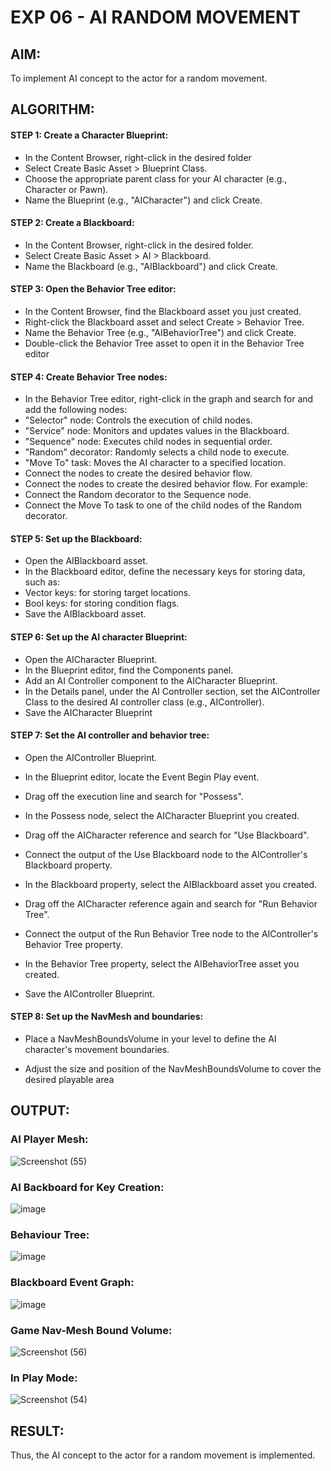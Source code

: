 # EXP 06 - AI RANDOM MOVEMENT

## AIM:

To implement AI concept to the actor for a random movement.

## ALGORITHM:

#### STEP 1: Create a Character Blueprint:

* In the Content Browser, right-click in the desired folder
* Select Create Basic Asset > Blueprint Class.
* Choose the appropriate parent class for your AI character (e.g., Character or
Pawn).
* Name the Blueprint (e.g., "AICharacter") and click Create.

#### STEP 2: Create a Blackboard:

* In the Content Browser, right-click in the desired folder.
* Select Create Basic Asset > AI > Blackboard.
* Name the Blackboard (e.g., "AIBlackboard") and click Create.

#### STEP 3: Open the Behavior Tree editor:

* In the Content Browser, find the Blackboard asset you just created.
* Right-click the Blackboard asset and select Create > Behavior Tree.
* Name the Behavior Tree (e.g., "AIBehaviorTree") and click Create.
* Double-click the Behavior Tree asset to open it in the Behavior Tree editor

#### STEP 4: Create Behavior Tree nodes:

* In the Behavior Tree editor, right-click in the graph and search for and add the
following nodes:
* "Selector" node: Controls the execution of child nodes.
* "Service" node: Monitors and updates values in the Blackboard.
* "Sequence" node: Executes child nodes in sequential order.
* "Random" decorator: Randomly selects a child node to execute.
* "Move To" task: Moves the AI character to a specified location.
* Connect the nodes to create the desired behavior flow.
* Connect the nodes to create the desired behavior flow. For example:
*  Connect the Random decorator to the Sequence node.
* Connect the Move To task to one of the child nodes of the Random decorator.

#### STEP 5: Set up the Blackboard:

* Open the AIBlackboard asset.
* In the Blackboard editor, define the necessary keys for storing data, such as:
* Vector keys: for storing target locations.
* Bool keys: for storing condition flags.
* Save the AIBlackboard asset.

#### STEP 6: Set up the AI character Blueprint:

* Open the AICharacter Blueprint.
* In the Blueprint editor, find the Components panel.
* Add an AI Controller component to the AICharacter Blueprint.
* In the Details panel, under the AI Controller section, set the AIController Class to
the desired AI controller class (e.g., AIController).
* Save the AICharacter Blueprint

#### STEP 7: Set the AI controller and behavior tree:

* Open the AIController Blueprint.

* In the Blueprint editor, locate the Event Begin Play event.

* Drag off the execution line and search for "Possess".

* In the Possess node, select the AICharacter Blueprint you created.

* Drag off the AICharacter reference and search for "Use Blackboard".

* Connect the output of the Use Blackboard node to the AIController's Blackboard
property.

* In the Blackboard property, select the AIBlackboard asset you created.

* Drag off the AICharacter reference again and search for "Run Behavior Tree".

* Connect the output of the Run Behavior Tree node to the AIController's Behavior
Tree property.

* In the Behavior Tree property, select the AIBehaviorTree asset you created.
* Save the AIController Blueprint.

#### STEP 8: Set up the NavMesh and boundaries:

* Place a NavMeshBoundsVolume in your level to define the AI character's
movement boundaries.

* Adjust the size and position of the NavMeshBoundsVolume to cover the desired
playable area

## OUTPUT:

### AI Player Mesh:
![Screenshot (55)](https://github.com/gpavithra673/EXP_6_AI_RANDOM_CHASE/assets/93427264/f5055826-9e74-4404-b5dc-3fa693b42300)

### AI Backboard for Key Creation:
![image](https://github.com/Aashima02/AI-Random-Movement/assets/93427086/dfe0e5f7-2be4-46c3-97ad-8b63d1ab3938)

### Behaviour Tree:
![image](https://github.com/Aashima02/AI-Random-Movement/assets/93427086/76412c87-0ecf-45d1-a1ea-ef0e2ef23729)

### Blackboard Event Graph:
![image](https://github.com/Aashima02/AI-Random-Movement/assets/93427086/b890389f-f4a5-4e1b-bf3e-001b4226f67d)

### Game Nav-Mesh Bound Volume:
![Screenshot (56)](https://github.com/gpavithra673/EXP_6_AI_RANDOM_CHASE/assets/93427264/7edd8e91-5667-4ccd-8c4b-9cc6ce1f3a95)

### In Play Mode:
![Screenshot (54)](https://github.com/gpavithra673/EXP_6_AI_RANDOM_CHASE/assets/93427264/4e5fb161-1b1c-473f-951d-7cca421b3bc0)


## RESULT:

Thus, the AI concept to the actor for a random movement is implemented.
